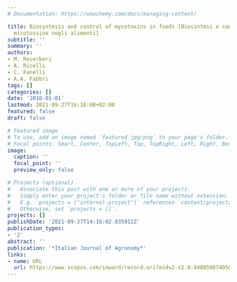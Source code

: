 ```yaml
---
# Documentation: https://wowchemy.com/docs/managing-content/

title: Biosyntesis and control of mycotoxins in foods [Biosintesi e controllo delle
  micotossine negli alimenti]
subtitle: ''
summary: ''
authors:
- M. Reverberi
- A. Ricelli
- C. Fanelli
- A.A. Fabbri
tags: []
categories: []
date: '2010-01-01'
lastmod: 2021-09-27T16:10:00+02:00
featured: false
draft: false

# Featured image
# To use, add an image named `featured.jpg/png` to your page's folder.
# Focal points: Smart, Center, TopLeft, Top, TopRight, Left, Right, BottomLeft, Bottom, BottomRight.
image:
  caption: ''
  focal_point: ''
  preview_only: false

# Projects (optional).
#   Associate this post with one or more of your projects.
#   Simply enter your project's folder or file name without extension.
#   E.g. `projects = ["internal-project"]` references `content/project/deep-learning/index.md`.
#   Otherwise, set `projects = []`.
projects: []
publishDate: '2021-09-27T14:16:02.035912Z'
publication_types:
- '2'
abstract: ''
publication: '*Italian Journal of Agronomy*'
links:
- name: URL
  url: https://www.scopus.com/inward/record.uri?eid=2-s2.0-84885887405&partnerID=40&md5=e8e90b0a98bb6197adbc7c0af46b823c
---
```

